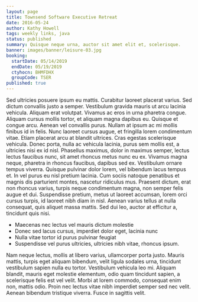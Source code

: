 ```yaml
---
layout: page
title: Townsend Software Executive Retreat
date: 2016-05-24
author: Kathy Howell
tags: weekly links, java
status: published
summary: Quisque neque urna, auctor sit amet elit et, scelerisque.
banner: images/banner/leisure-03.jpg
booking:
  startDate: 05/14/2019
  endDate: 05/19/2019
  ctyhocn: BHMFDHX
  groupCode: TSER
published: true
---
```

Sed ultricies posuere ipsum eu mattis. Curabitur laoreet placerat varius. Sed dictum convallis justo a semper. Vestibulum gravida mauris ut arcu lacinia vehicula. Aliquam erat volutpat. Vivamus ac eros in urna pharetra congue. Aliquam cursus mollis tortor, et aliquam magna dapibus eu. Quisque et congue arcu. Aenean vel convallis purus. Nullam at ipsum ac mi mollis finibus id in felis. Nunc laoreet cursus augue, et fringilla lorem condimentum vitae. Etiam placerat arcu at blandit ultrices. Cras egestas scelerisque vehicula.
Donec porta, nulla ac vehicula lacinia, purus sem mollis est, a ultricies nisi ex id nisl. Phasellus maximus, dolor in maximus semper, lectus lectus faucibus nunc, sit amet rhoncus metus nunc eu ex. Vivamus magna neque, pharetra in rhoncus faucibus, dapibus sed ex. Vestibulum ornare tempus viverra. Quisque pulvinar dolor lorem, vel bibendum lacus tempus et. In vel purus eu nisl pretium lacinia. Cum sociis natoque penatibus et magnis dis parturient montes, nascetur ridiculus mus. Praesent dictum, erat non rhoncus varius, turpis neque condimentum magna, non semper felis augue et dui. Suspendisse pretium, metus ut laoreet accumsan, lorem orci cursus turpis, id laoreet nibh diam in nisl. Aenean varius tellus at nulla consequat, quis aliquet massa mattis. Sed dui leo, auctor at efficitur a, tincidunt quis nisi.

* Maecenas nec lectus vel mauris dictum molestie
* Donec sed lacus cursus, imperdiet dolor eget, lacinia nunc
* Nulla vitae tortor id purus pulvinar feugiat
* Suspendisse vel purus ultricies, ultricies nibh vitae, rhoncus ipsum.

Nam neque lectus, mollis at libero varius, ullamcorper porta justo. Mauris mattis, turpis eget aliquam bibendum, velit ligula sodales urna, tincidunt vestibulum sapien nulla eu tortor. Vestibulum vehicula leo mi. Aliquam blandit, mauris eget molestie elementum, odio quam tincidunt sapien, a scelerisque felis est vel velit. Morbi at lorem commodo, consequat enim non, mattis odio. Proin nec lectus vitae nibh imperdiet semper sed nec velit. Aenean bibendum tristique viverra. Fusce in sagittis velit.
